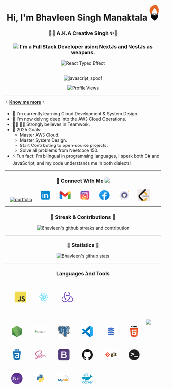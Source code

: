 <h1 align="center">Hi, I'm Bhavleen Singh Manaktala <img src="./logo.svg" alt="cs logo" height="50"> </h1>
<h3 align="center">🌟✨  A.K.A Creative Singh ✨🌟 </h3>

<h3 align="center"> <img src="https://media.giphy.com/media/hvRJCLFzcasrR4ia7z/giphy.gif" width="24"> I'm a Full Stack Developer using NextJs and NestJs as weapons.</h3>

<div align="center">
  <img src="https://readme-typing-svg.herokuapp.com?font=Fira+Code&weight=800&duration=2000&pause=1000&background=151515&center=true&vCenter=true&random=false&width=435&lines=Full+Stack+Developer;Javascript+Developer;ReactJs+Developer;NodeJs+Developer;Critical+Problem+Solver;" alt="React Typed Effect" />
</div>

<br/>
<p align="center"> 
  <img src="https://github-readme-stats.vercel.app/api/top-langs/?username=creative-singh&layout=compact&hide=html&theme=radical" alt=javascript_spoof /> 
</p>

<div align="center">
  <img src="https://komarev.com/ghpvc/?username=SkyCaptainess&style=flat-square&color=blue" alt="Profile Views" width="150" />
</div>

---

<p>⭐️ <u><b>Know me more</b></u> ⭐️</p>

- 🔭 I'm currently learning Cloud Development & System Design.
- 🌱 I'm now delving deep into the AWS Cloud Operations.
- 🧑‍💻 🧑‍💻 Strongly believes in Teamwork.
- 🔗 2025 Goals:
  - Master AWS Cloud.
  - Master System Design.
  - Start Contributing to open-source projects.
  - Solve all problems from Neetcode 150.
- ⚡ Fun fact: I'm bilingual in programming languages, I speak both C# and JavaScript, and my code understands me in both dialects!
  <br/>

---

<h3 align="center">📮 Connect With Me  <img src='https://raw.githubusercontent.com/ShahriarShafin/ShahriarShafin/main/Assets/handshake.gif' width="75" /></h3>

<p align="center">
  <a href="https://creative-singh.netlify.app/" target="blank"><img src="https://img.icons8.com/ios/50/ffa500/circled-c.png" alt="portfolio" height="40" width="40" /></a> &nbsp;&nbsp;&nbsp;&nbsp;
  <a href="https://www.linkedin.com/in/creative-singh/" target="blank"><img src="./linkedin.svg" alt="linkedin profile link" height="40" width="40" /></a> &nbsp;&nbsp;&nbsp;&nbsp;
  <a href="mailto:singhbhavleen3@gmail.com" target="blank"><img src="./gmail.svg" alt="gmail profile link" height="40" width="40" /></a> &nbsp;&nbsp;&nbsp;&nbsp;
  <a href="https://www.instagram.com/creative.singh_/" target="blank"><img src="./instagram.svg" alt="instagram profile link" height="40" width="40" /></a> &nbsp;&nbsp;&nbsp;&nbsp;
  <a href="https://www.facebook.com/bhavleensm/" target="blank"><img src="./facebook.svg" alt="facebook profile link" height="40" width="40" /></a> &nbsp;&nbsp;&nbsp;&nbsp;
  <a href="https://github.com/creative-singh" target="blank"><img src="./github.svg" alt="github profile link" height="40" width="40" /></a> &nbsp;&nbsp;&nbsp;&nbsp;
  <a href="https://leetcode.com/bhavleen_singh_fsd/" target="blank"><img src="./leetcode.png" alt="leetcode profile link" height="40" width="40" /></a> &nbsp;&nbsp;&nbsp;&nbsp;
</p>

---

<h3 align="center"> 🚀 Streak & Contributions 🚀</h3>
<p align="center"> 
  <img alt="Bhavleen's github streaks and contribution" src="https://github-readme-streak-stats.herokuapp.com/?user=creative-singh&theme=radical&hide_border=false" /> 
</p>

---

<h3 align="center">🏅 Statistics 🏅</h3>
<p align="center"> 
  <img alt="Bhavleen's github stats" src="https://github-readme-stats.vercel.app/api?username=creative-singh&show_icons=true&theme=radical" /> 
</p>

---

<h3 align="center">Languages And Tools</h3>
<p>
<div style="height:100px; width:100%; border:1px solid white; border-radius:5px;padding:10px">

  <img align="left" alt="JavaScript" width="36px" src="https://raw.githubusercontent.com/github/explore/80688e429a7d4ef2fca1e82350fe8e3517d3494d/topics/javascript/javascript.png" style="margin:10px; padding: 10px;" />

  <img align="left" alt="React" width="36px" src="https://raw.githubusercontent.com/github/explore/80688e429a7d4ef2fca1e82350fe8e3517d3494d/topics/react/react.png" style="margin:10px; padding: 10px;" />

  <img align="left" alt="Redux" width="36px" src="https://raw.githubusercontent.com/devicons/devicon/55609aa5bd817ff167afce0d965585c92040787a/icons/redux/redux-original.svg" style="margin:10px; padding: 10px;" />

</div>

<img align="left" alt="Node.js" width="36px" src="https://raw.githubusercontent.com/github/explore/80688e429a7d4ef2fca1e82350fe8e3517d3494d/topics/nodejs/nodejs.png" style="margin:10px; padding: 10px;" />

<img align="left" alt="MongoDB" width="36px" src="https://raw.githubusercontent.com/github/explore/80688e429a7d4ef2fca1e82350fe8e3517d3494d/topics/mongodb/mongodb.png" style="margin:10px; padding: 10px;" />

<img align="left" alt="Postgresql" width="36px" src="https://raw.githubusercontent.com/github/explore/80688e429a7d4ef2fca1e82350fe8e3517d3494d/topics/postgresql/postgresql.png" style="margin:10px; padding: 10px;" />

<img align="left" alt="Visual Studio Code" width="36px" src="https://raw.githubusercontent.com/github/explore/80688e429a7d4ef2fca1e82350fe8e3517d3494d/topics/visual-studio-code/visual-studio-code.png" style="margin:10px; padding: 10px;" />

<img align="left" alt="SQL" width="36px" src="https://raw.githubusercontent.com/github/explore/80688e429a7d4ef2fca1e82350fe8e3517d3494d/topics/sql/sql.png" style="margin:10px; padding: 10px;" />

<img align="left" alt="HTML5" width="36px" src="https://raw.githubusercontent.com/github/explore/80688e429a7d4ef2fca1e82350fe8e3517d3494d/topics/html/html.png" style="margin:10px; padding: 10px;" />

<img align="left" alt="CSS3" width="36px" src="https://raw.githubusercontent.com/devicons/devicon/55609aa5bd817ff167afce0d965585c92040787a/icons/css3/css3-plain-wordmark.svg" style="margin:10px; padding: 10px;" />

<img align="left" alt="Sass" width="36px" src="https://raw.githubusercontent.com/github/explore/80688e429a7d4ef2fca1e82350fe8e3517d3494d/topics/sass/sass.png" style="margin:10px; padding: 10px;" />

<img align="left" alt="Bootstrap" width="36px" src="https://raw.githubusercontent.com/github/explore/80688e429a7d4ef2fca1e82350fe8e3517d3494d/topics/bootstrap/bootstrap.png" style="margin:10px; padding: 10px;" />

<img align="left" alt="GitHub" width="36px" src="https://raw.githubusercontent.com/github/explore/78df643247d429f6cc873026c0622819ad797942/topics/github/github.png" style="margin:10px; padding: 10px;" />

<img align="left" alt="Git" width=" 36px" src="https://raw.githubusercontent.com/github/explore/80688e429a7d4ef2fca1e82350fe8e3517d3494d/topics/git/git.png" style="margin:10px; padding: 10px;" />

<img align="left" alt="Terminal" width="36px" src="https://raw.githubusercontent.com/github/explore/80688e429a7d4ef2fca1e82350fe8e3517d3494d/topics/terminal/terminal.png" style="margin:10px; padding: 10px;" />




<img src="https://imgur.com/rilHVxA.png"/> 

<img align="left" alt="Microsoft .Net" width="36px" src="https://raw.githubusercontent.com/github/explore/80688e429a7d4ef2fca1e82350fe8e3517d3494d/topics/dotnet/dotnet.png" style="margin:10px; padding: 10px;" />

<img align="left" alt="Python" width="36px" src="https://raw.githubusercontent.com/github/explore/80688e429a7d4ef2fca1e82350fe8e3517d3494d/topics/python/python.png" style="margin:10px; padding: 10px;" />

<img align="left" alt="MySQL" width="36px" src="https://raw.githubusercontent.com/devicons/devicon/55609aa5bd817ff167afce0d965585c92040787a/icons/mysql/mysql-original-wordmark.svg" style="margin:10px; padding: 10px;" />

<img align="left" alt="Docker" width="36px" src="https://raw.githubusercontent.com/devicons/devicon/55609aa5bd817ff167afce0d965585c92040787a/icons/docker/docker-plain-wordmark.svg" style="margin:10px; padding: 10px;" />
</p>
